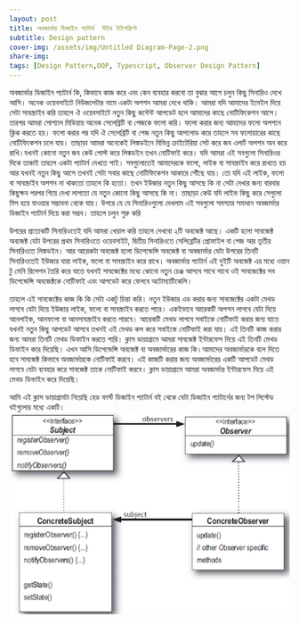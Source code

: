 ```yaml
---
layout: post
title: অবজার্ভার ডিজাইন প্যাটার্ন  উইথ টাইপস্ক্রিপ্ট
subtitle: Design pattern
cover-img: /assets/img/Untitled Diagram-Page-2.png
share-img: 
tags: [Design Pattern,OOP, Typescript, Observer Design Pattern]
---
```


অবজার্ভার ডিজাইন প্যাটার্ন কি, কিভাবে কাজ করে এবং কেন ব্যবহার করবো তা বুঝার আগে চলুন কিছু সিনারিও দেখে আসি। 
অনেক ওয়েবসাইটে নিউজলেটার নামে একটা অপশন আমরা দেখে থাকি। আমরা যদি আমাদের ইমেইল দিয়ে সেটা সাবস্ক্রাইব করি তাহলে ঐ ওয়েবসাইটে নতুন কিছু কন্টেন্ট আপডেট হলে আমাদের কাছে নোটিফিকেশন আসে। তারপর আমরা সোশ্যাল মিডিয়ায় অনেক সেলেব্রিটি বা পেজকে ফলো করি। ফলো করার জন্য আমাদের ফলো অপশনে ক্লিক করতে হয়। ফলো করার পর যদি ঐ সেলেব্রিটি বা পেজ নতুন কিছু আপলোড করে তাহলে সব ফলোয়ারের কাছে নোটিফিকেশন চলে যায়। তাছাড়া আমরা অনেকেই লিঙ্কডইনে বিভিন্ন ক্রাইটেরিয়া সেট করে জব এলার্ট অপশন অন করে রাখি।যখনই কোনো নতুন জব কেউ পোস্ট করে লিঙ্কডইন তখন নোটিফাই করে।
যদি আমরা এই সবগুলো সিনারিওর দিকে তাকাই তাহলে একটা প্যাটার্ন দেখতে পাই। সবগুলোতেই আমাদেরকে ফলো, লাইক বা সাবস্ক্রাইব করে রাখতে হয় আর যখনই নতুন কিছু আসে তখনই সেটা সবার কাছে নোটিফিকেশন আকারে পৌঁছে যায়। তো যদি এই লাইক, ফলো বা সাবস্ক্রাইব অপশন না থাকতো তাহলে কি হতো। তখন ইউজার নতুন কিছু আসছে কি না সেটা দেখার জন্য বারবার কিছুক্ষন পরপর গিয়ে দেখা লাগতো যে নতুন কোনো কিছু আসছে কি না। তাছাড়া কেউ যদি লাইভ কিছু করে সেগুলো মিস হয়ে যাওয়ার সম্ভাবনা থেকে যায়।
উপরে যে যে সিনারিওগুলো দেখলাম এই সবগুলো সমস্যার সমাধান অবজার্ভার ডিজাইন প্যাটার্ন দিয়ে করা সম্ভব। তাহলে চলুন শুরু করি

উপরের প্রত্যেকটি সিনারিওতেই যদি আমরা খেয়াল করি তাহলে দেখবো ২টি অবজেক্ট আছে। একটি হলো সাবজেক্ট অবজেক্ট যেটা উপরের প্রথম সিনারিওতে ওয়েবসাইট, দ্বিতীয় সিনারিওতে সেলিব্রেটির প্রোফাইল বা পেজ আর তৃতীয় সিনারিওতে  লিঙ্কডইন। আর আরেকটা অবজেক্ট হলো ডিপেন্ডেন্সি অবজেক্ট বা অবজার্ভার যেটা উপরের তিনটি সিনারিওতেই ইউজার যারা লাইক, ফলো বা সাবস্ক্রাইব করে রাখে। অবজার্ভার প্যাটার্ন এই দুইটি অবজেক্ট এর মধ্যে ওয়ান টু মেনি রিলেশন তৈরি করে যাতে যখনই সাবজেক্টের মধ্যে কোনো নতুন চেঞ্জ আসবে সাথে সাথে ওই সাবজেক্টের সব ডিপেন্ডেন্সি অবজেক্টকে নোটিফাই এবং আপডেট করে ফেলবে অটোম্যাটিকেলি। 


তাহলে এই সাবজেক্টের কাজ কি কি সেটা একটু চিন্তা করি। নতুন ইউজার এড করার জন্য সাবজেক্টের একটা মেথড লাগবে যেটা দিয়ে ইউজার লাইক, ফলো বা সাবস্ক্রাইব করতে পারে। একইভাবে আরেকটি অপশন লাগবে যেটা দিয়ে আনলাইক, আনফলো বা আনসাবস্ক্রাইব করতে পারবে। আরেকটি মেথড লাগবে সবাইকে নোটিফাই করার জন্য যাতে যখনই নতুন কিছু আপডেট আসবে তখনই এই মেথড কল করে সবাইকে নোটিফাই করা যায়। এই তিনটি কাজ করার জন্য আমরা তিনটি মেথড ডিফাইন করতে পারি। ক্লাস ডায়াগ্রামে আমরা সাবজেক্ট ইন্টারফেস দিয়ে এই তিনটি মেথড ডিফাইন করে দিয়েছি।
এখন আসি ডিপেন্ডেন্সি অবজেক্ট বা অবজার্ভারের কাজ কি।আমাদের অবজার্ভারকে বলে দিতে হবে সাবজেক্ট কিভাবে অবজার্ভারকে নোটিফাই করবে। এই কাজটি করার জন্য অবজার্ভারের একটি আপডেট মেথড লাগবে যেটা ব্যবহার করে সাবজেক্ট তাকে নোটিফাই করবে। ক্লাস ডায়াগ্রামে আমরা অবজার্ভার ইন্টারফেস দিয়ে এই মেথড ডিফাইন করে দিয়েছি।

আমি এই ক্লাস ডায়াগ্রামটা নিয়েছি হেড ফার্স্ট ডিজাইন প্যাটার্ন বই থেকে যেটা ডিজাইন প্যাটার্নের জন্য টপ লিস্টেড বইগুলোর মধ্যে একটি।
![alt text](/assets/img/observer1.png "Class Diagram") 